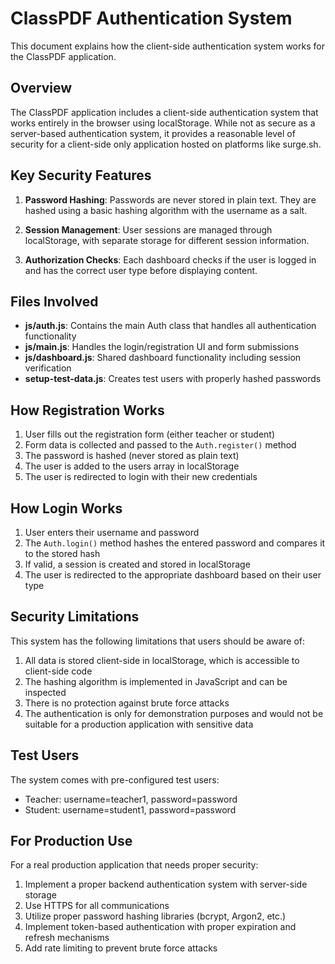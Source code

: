 # ClassPDF Authentication System

This document explains how the client-side authentication system works for the ClassPDF application.

## Overview

The ClassPDF application includes a client-side authentication system that works entirely in the browser using localStorage. While not as secure as a server-based authentication system, it provides a reasonable level of security for a client-side only application hosted on platforms like surge.sh.

## Key Security Features

1. **Password Hashing**: Passwords are never stored in plain text. They are hashed using a basic hashing algorithm with the username as a salt.

2. **Session Management**: User sessions are managed through localStorage, with separate storage for different session information.

3. **Authorization Checks**: Each dashboard checks if the user is logged in and has the correct user type before displaying content.

## Files Involved

- **js/auth.js**: Contains the main Auth class that handles all authentication functionality
- **js/main.js**: Handles the login/registration UI and form submissions
- **js/dashboard.js**: Shared dashboard functionality including session verification
- **setup-test-data.js**: Creates test users with properly hashed passwords

## How Registration Works

1. User fills out the registration form (either teacher or student)
2. Form data is collected and passed to the `Auth.register()` method
3. The password is hashed (never stored as plain text)
4. The user is added to the users array in localStorage
5. The user is redirected to login with their new credentials

## How Login Works

1. User enters their username and password
2. The `Auth.login()` method hashes the entered password and compares it to the stored hash
3. If valid, a session is created and stored in localStorage
4. The user is redirected to the appropriate dashboard based on their user type

## Security Limitations

This system has the following limitations that users should be aware of:

1. All data is stored client-side in localStorage, which is accessible to client-side code
2. The hashing algorithm is implemented in JavaScript and can be inspected
3. There is no protection against brute force attacks
4. The authentication is only for demonstration purposes and would not be suitable for a production application with sensitive data

## Test Users

The system comes with pre-configured test users:
- Teacher: username=teacher1, password=password
- Student: username=student1, password=password

## For Production Use

For a real production application that needs proper security:

1. Implement a proper backend authentication system with server-side storage
2. Use HTTPS for all communications
3. Utilize proper password hashing libraries (bcrypt, Argon2, etc.)
4. Implement token-based authentication with proper expiration and refresh mechanisms
5. Add rate limiting to prevent brute force attacks 